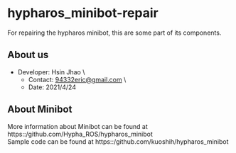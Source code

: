 # hypharos_minibot-repair
For repairing the hypharos minibot, this are some part of its components.

## About us
* Developer: Hsin Jhao \
  * Contact: 94332eric@gmail.com \
  * Date: 2021/4/24

## About Minibot
More information about Minibot can be found at https::/github.com/Hypha_ROS/hypharos_minibot \
Sample code can be found at https::/github.com/kuoshih/hypharos_minibot
